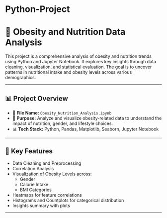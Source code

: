 # Python-Project
# 🥗 Obesity and Nutrition Data Analysis

This project is a comprehensive analysis of obesity and nutrition trends using Python and Jupyter Notebook. It explores key insights through data cleaning, visualization, and statistical evaluation. The goal is to uncover patterns in nutritional intake and obesity levels across various demographics.

---

## 📊 Project Overview

- 📁 **File Name:** `Obesity_Nutrition_Analysis.ipynb`
- 📌 **Purpose:** Analyze and visualize obesity-related data to understand the impact of nutrition, gender, and lifestyle choices.
- 📊 **Tech Stack:** Python, Pandas, Matplotlib, Seaborn, Jupyter Notebook

---

## 🧠 Key Features

- Data Cleaning and Preprocessing
- Correlation Analysis
- Visualization of Obesity Levels across:
  - Gender
  - Calorie Intake
  - BMI Categories
- Heatmaps for feature correlations
- Histograms and Countplots for categorical distribution
- Insights summary with plots

---


